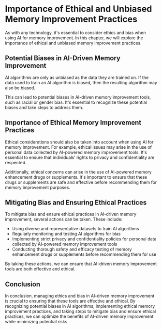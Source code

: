 Importance of Ethical and Unbiased Memory Improvement Practices
====================================================================================================================================

As with any technology, it's essential to consider ethics and bias when using AI for memory improvement. In this chapter, we will explore the importance of ethical and unbiased memory improvement practices.

Potential Biases in AI-Driven Memory Improvement
------------------------------------------------

AI algorithms are only as unbiased as the data they are trained on. If the data used to train an AI algorithm is biased, then the resulting algorithm may also be biased.

This can lead to potential biases in AI-driven memory improvement tools, such as racial or gender bias. It's essential to recognize these potential biases and take steps to address them.

Importance of Ethical Memory Improvement Practices
--------------------------------------------------

Ethical considerations should also be taken into account when using AI for memory improvement. For example, ethical issues may arise in the use of personal data collected by AI-powered memory improvement tools. It's essential to ensure that individuals' rights to privacy and confidentiality are respected.

Additionally, ethical concerns can arise in the use of AI-powered memory enhancement drugs or supplements. It's important to ensure that these drugs or supplements are safe and effective before recommending them for memory improvement purposes.

Mitigating Bias and Ensuring Ethical Practices
----------------------------------------------

To mitigate bias and ensure ethical practices in AI-driven memory improvement, several actions can be taken. These include:

* Using diverse and representative datasets to train AI algorithms
* Regularly monitoring and testing AI algorithms for bias
* Implementing strict privacy and confidentiality policies for personal data collected by AI-powered memory improvement tools
* Conducting thorough safety and efficacy testing of memory enhancement drugs or supplements before recommending them for use

By taking these actions, we can ensure that AI-driven memory improvement tools are both effective and ethical.

Conclusion
----------

In conclusion, managing ethics and bias in AI-driven memory improvement is crucial to ensuring that these tools are effective and ethical. By recognizing potential biases in AI algorithms, implementing ethical memory improvement practices, and taking steps to mitigate bias and ensure ethical practices, we can optimize the benefits of AI-driven memory improvement while minimizing potential risks.
